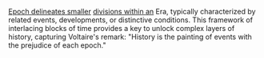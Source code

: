 
[Epoch delineates smaller](1/2/2/1/3/2/.Epoch) [divisions within an](1/1/3/1/2/2/.Dividual) Era, typically characterized by related events, developments, or distinctive conditions. This framework of interlacing blocks of time provides a key to unlock complex layers of history, capturing Voltaire's remark: "History is the painting of events with the prejudice of each epoch."

